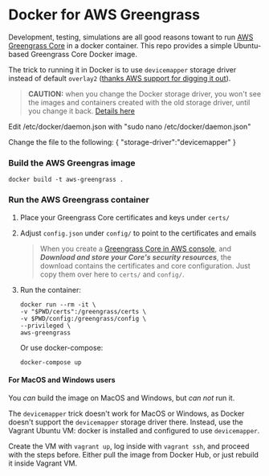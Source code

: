 # Docker for AWS Greengrass

Development, testing, simulations are all good reasons towant to run [AWS Greengrass Core](https://docs.aws.amazon.com/greengrass/latest/developerguide/module2.html) in a docker container. This repo provides a simple Ubuntu-based Greengrass Core Docker image.

The trick to running it in Docker is to use `devicemapper` storage driver instead of default `overlay2` ([thanks AWS support for digging it out](https://forums.aws.amazon.com/message.jspa?messageID=832291)). 

> **CAUTION:** when you change the Docker storage driver, you won't see the images and containers created with the old storage driver, until you change it back. [Details here](https://docs.docker.com/storage/storagedriver/select-storage-driver/#check-your-current-storage-driver)

Edit /etc/docker/daemon.json with "sudo nano /etc/docker/daemon.json"

Change the file to the following:
{
    "storage-driver":"devicemapper"
}



### Build the AWS Greengras image

```
docker build -t aws-greengrass .
```

### Run the AWS Greengrass container

1. Place your Greengrass Core certificates and keys under `certs/`
2. Adjust `config.json` under `config/` to point to the certificates and emails

   > When you create a [Greengrass Core in AWS console](https://docs.aws.amazon.com/greengrass/latest/developerguide/gg-config.html), and ***Download and store your Core's security resources***, the download contains the certificates and core configuration. Just copy them over here to `certs/` and `config/`. 

3. Run the container:

   ```
   docker run --rm -it \
   -v "$PWD/certs":/greengrass/certs \
   -v $PWD/config:/greengrass/config \
   --privileged \
   aws-greengrass
   ```

   Or use docker-compose:

   ```
   docker-compose up
   ```


#### For MacOS and Windows users
You _can_ build the image on MacOS and Windows, but _can not_ run it. 

The `devicemapper` trick doesn't work for MacOS or Windows, as Docker doesn't support the `devicemapper` storage driver there. 
Instead, use the Vagrant Ubuntu VM: docker is installed and configured to use `devicemapper`. 

Create the VM with `vagrant up`, log inside with `vagrant ssh`,
and proceed with the steps before. Either pull the image from Docker Hub, or just rebuild it inside Vagrant VM.

